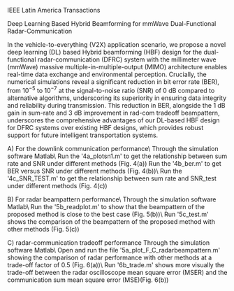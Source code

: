 IEEE Latin America Transactions

Deep Learning Based Hybrid Beamforming for mmWave Dual-Functional Radar-Communication

In the vehicle-to-everything (V2X) application scenario, we propose a novel deep learning (DL) based Hybrid beamforming (HBF) design for the dual-functional radar-communication (DFRC) system with the millimeter wave (mmWave)
massive multiple-in-multiple-output (MIMO) architecture enables real-time data exchange and environmental perception. Crucially, the numerical simulations reveal a significant reduction in bit error rate (BER), from $10^{-5}$ to $10^{-7}$ at the signal-to-noise ratio (SNR) of 0 dB compared to alternative algorithms, underscoring its superiority in ensuring data integrity and reliability during transmission. This reduction in BER, alongside the 1 dB gain in sum-rate and 3 dB improvement in rad-com tradeoff beampattern, underscores the comprehensive advantages of our DL-based HBF design for DFRC systems over existing HBF designs, which provides robust support for future intelligent transportation systems.

A) For the downlink communication performance\ Through the simulation software Matlab\ Run the '4a_plotsn1.m' to get the relationship between sum rate and SNR under different methods (Fig. 4(a)) Run the '4b_ber.m' to get BER versus SNR under different methods (Fig. 4(b))\ Run the '4c_SNR_TEST.m' to get the relationship between sum rate and SNR_test under different methods (Fig. 4(c))

B) For radar beampattern performance\ Through the simulation software Matlab\ Run the '5b_readplot.m' to show that the beampattern of the proposed method is close to the best case (Fig. 5(b))\ Run '5c_test.m' shows the comparison of the beampattern of the proposed method with other methods (Fig. 5(c))

C) radar-communication tradeoff performance Through the simulation software Matlab\ Open and run the file '5a_plot_F_C_radarbeampattern.m' showing the comparison of radar performance with other methods at a trade-off factor of
0.5 (Fig. 6(a))\ Run '6b_trade.m' shows more visually the trade-off between the radar oscilloscope mean square error (MSER) and the communication sum mean square error (MSE)(Fig. 6(b))
